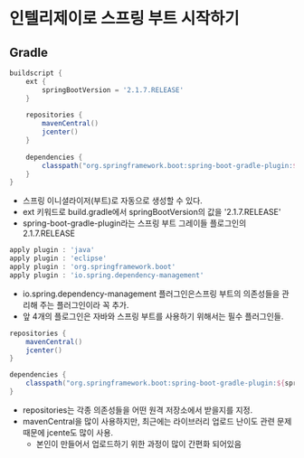 # 인텔리제이로 스프링 부트 시작하기

## Gradle
```groovy
buildscript {
    ext {
        springBootVersion = '2.1.7.RELEASE'
    }
    
    repositories {
        mavenCentral()
        jcenter()
    }
    
    dependencies {
        classpath("org.springframework.boot:spring-boot-gradle-plugin:${springBootVersion}")
    }
}
```
- 스프링 이니셜라이저(부트)로 자동으로 생성할 수 있다.
- ext 키워드로 build.gradle에서 springBootVersion의 값을 '2.1.7.RELEASE'
- spring-boot-gradle-plugin라는 스프링 부트 그레이들 플로그인의 2.1.7.RELEASE

```groovy
apply plugin : 'java'
apply plugin : 'eclipse'
apply plugin : 'org.springframework.boot'
apply plugin : 'io.spring.dependency-management'
```
- io.spring.dependency-management 플러그인은스프링 부트의 의존성들을 관리해 주는 플러그인이라 꼭 추가.
- 앞 4개의 플로그인은 자바와 스프링 부트를 사용하기 위해서는 필수 플러그인들.


```groovy
repositories {
    mavenCentral()
    jcenter()
}

dependencies {
    classpath("org.springframework.boot:spring-boot-gradle-plugin:${springBootVersion}")
}
```
- repositories는 각종 의존성들을 어떤 원격 저장소에서 받을지를 지정.
- mavenCentral을 많이 사용하지만, 최근에는 라이브러리 업로드 난이도 관련 문제때문에 jcente도 많이 사용.
  + 본인이 만들어서 업로드하기 위한 과정이 많이 간편화 되어있음
    

